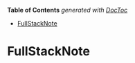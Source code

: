 <!-- START doctoc generated TOC please keep comment here to allow auto update -->
<!-- DON'T EDIT THIS SECTION, INSTEAD RE-RUN doctoc TO UPDATE -->
**Table of Contents**  *generated with [DocToc](https://github.com/thlorenz/doctoc)*

- [FullStackNote](#fullstacknote)

<!-- END doctoc generated TOC please keep comment here to allow auto update -->

# FullStackNote
